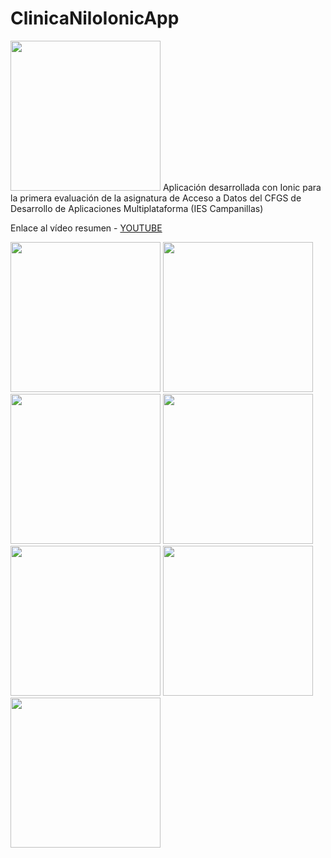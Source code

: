 # ClinicaNiloIonicApp

<img width="240px" src="./assets/capturas/ionic.png">
Aplicación desarrollada con Ionic para la primera evaluación de la asignatura de Acceso a Datos del CFGS de Desarrollo de Aplicaciones Multiplataforma (IES Campanillas)

Enlace al vídeo resumen - [YOUTUBE](https://youtu.be/faZBctWYOQ0)

<img width="240px" src="./assets/capturas/01_mainpage.png">
<img width="240px" src="./assets/capturas/02_nuevacita.png">
<img width="240px" src="./assets/capturas/03_editcita.png">
<img width="240px" src="./assets/capturas/04_borracita.png">
<img width="240px" src="./assets/capturas/05_nuevopaciente.png">
<img width="240px" src="./assets/capturas/06_editpaciente.png">
<img width="240px" src="./assets/capturas/07_borrapaciente.png">

